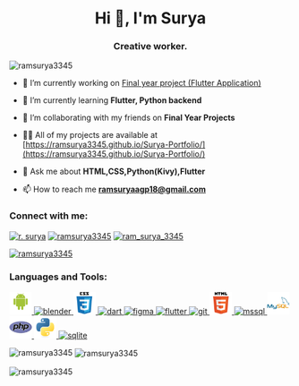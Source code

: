 <h1 align="center">Hi 👋, I'm Surya</h1>
<h3 align="center">Creative worker.</h3>

<p align="left"> <img src="https://komarev.com/ghpvc/?username=ramsurya3345&label=Profile%20views&color=0e75b6&style=flat" alt="ramsurya3345" /> </p>



- 🔭 I’m currently working on [Final year project (Flutter Application)](https://github.com/Ramsurya3345/Staff-Tasks-Management-App-using-AI)

- 🌱 I’m currently learning **Flutter, Python backend**

- 👯 I’m collaborating with my friends on **Final Year Projects**

- 👨‍💻 All of my projects are available at [https://ramsurya3345.github.io/Surya-Portfolio/](https://ramsurya3345.github.io/Surya-Portfolio/)

- 💬 Ask me about **HTML,CSS,Python(Kivy),Flutter**

- 📫 How to reach me **ramsuryaagp18@gmail.com**

<h3 align="left">Connect with me:</h3>
<p align="left">
<a href="https://linkedin.com/in/r. surya" target="blank"><img align="center" src="https://raw.githubusercontent.com/rahuldkjain/github-profile-readme-generator/master/src/images/icons/Social/linked-in-alt.svg" alt="r. surya" height="30" width="40" /></a>
<a href="https://fb.com/ramsurya3345" target="blank"><img align="center" src="https://raw.githubusercontent.com/rahuldkjain/github-profile-readme-generator/master/src/images/icons/Social/facebook.svg" alt="ramsurya3345" height="30" width="40" /></a>
<a href="https://instagram.com/ram_surya_3345" target="blank"><img align="center" src="https://raw.githubusercontent.com/rahuldkjain/github-profile-readme-generator/master/src/images/icons/Social/instagram.svg" alt="ram_surya_3345" height="30" width="40" /></a>
</p>
<p align="left"> <a href="https://github.com/ryo-ma/github-profile-trophy"><img src="https://github-profile-trophy.vercel.app/?username=ramsurya3345" alt="ramsurya3345" /></a> </p>
<h3 align="left">Languages and Tools:</h3>
<p align="left"> <a href="https://developer.android.com" target="_blank" rel="noreferrer"> <img src="https://raw.githubusercontent.com/devicons/devicon/master/icons/android/android-original-wordmark.svg" alt="android" width="40" height="40"/> </a> <a href="https://www.blender.org/" target="_blank" rel="noreferrer"> <img src="https://download.blender.org/branding/community/blender_community_badge_white.svg" alt="blender" width="40" height="40"/> </a> <a href="https://www.w3schools.com/css/" target="_blank" rel="noreferrer"> <img src="https://raw.githubusercontent.com/devicons/devicon/master/icons/css3/css3-original-wordmark.svg" alt="css3" width="40" height="40"/> </a> <a href="https://dart.dev" target="_blank" rel="noreferrer"> <img src="https://www.vectorlogo.zone/logos/dartlang/dartlang-icon.svg" alt="dart" width="40" height="40"/> </a> <a href="https://www.figma.com/" target="_blank" rel="noreferrer"> <img src="https://www.vectorlogo.zone/logos/figma/figma-icon.svg" alt="figma" width="40" height="40"/> </a> <a href="https://flutter.dev" target="_blank" rel="noreferrer"> <img src="https://www.vectorlogo.zone/logos/flutterio/flutterio-icon.svg" alt="flutter" width="40" height="40"/> </a> <a href="https://git-scm.com/" target="_blank" rel="noreferrer"> <img src="https://www.vectorlogo.zone/logos/git-scm/git-scm-icon.svg" alt="git" width="40" height="40"/> </a> <a href="https://www.w3.org/html/" target="_blank" rel="noreferrer"> <img src="https://raw.githubusercontent.com/devicons/devicon/master/icons/html5/html5-original-wordmark.svg" alt="html5" width="40" height="40"/> </a> <a href="https://www.microsoft.com/en-us/sql-server" target="_blank" rel="noreferrer"> <img src="https://www.svgrepo.com/show/303229/microsoft-sql-server-logo.svg" alt="mssql" width="40" height="40"/> </a> <a href="https://www.mysql.com/" target="_blank" rel="noreferrer"> <img src="https://raw.githubusercontent.com/devicons/devicon/master/icons/mysql/mysql-original-wordmark.svg" alt="mysql" width="40" height="40"/> </a> <a href="https://www.php.net" target="_blank" rel="noreferrer"> <img src="https://raw.githubusercontent.com/devicons/devicon/master/icons/php/php-original.svg" alt="php" width="40" height="40"/> </a> <a href="https://www.python.org" target="_blank" rel="noreferrer"> <img src="https://raw.githubusercontent.com/devicons/devicon/master/icons/python/python-original.svg" alt="python" width="40" height="40"/> </a> <a href="https://www.sqlite.org/" target="_blank" rel="noreferrer"> <img src="https://www.vectorlogo.zone/logos/sqlite/sqlite-icon.svg" alt="sqlite" width="40" height="40"/> </a> </p>

<p><img align="left" src="https://github-readme-stats.vercel.app/api/top-langs?username=ramsurya3345&show_icons=true&locale=en&layout=compact" alt="ramsurya3345" /></p>

<p>&nbsp;<img align="center" src="https://github-readme-stats.vercel.app/api?username=ramsurya3345&show_icons=true&locale=en" alt="ramsurya3345" /></p>

<p><img align="center" src="https://github-readme-streak-stats.herokuapp.com/?user=ramsurya3345&" alt="ramsurya3345" /></p>
